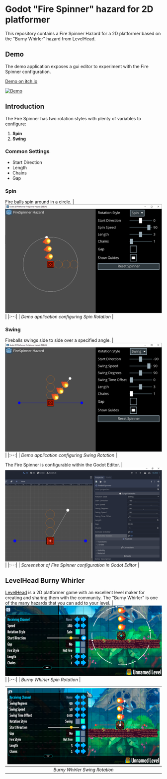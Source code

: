 # Godot "Fire Spinner" hazard for 2D platformer
This repository contains a Fire Spinner Hazard for a 2D platformer based on the "Burny Whirler" hazard from LevelHead.  

## Demo ##
The demo application exposes a gui editor to experiment with the Fire Spinner configuration.

[Demo on itch.io](https://parabolink.itch.io/fire-spinner-hazard-for-2d-platformer)

[![Demo](https://j.gifs.com/pZ9P2X.gif)](https://youtu.be/dAyWBLza_sI)


## Introduction ##
The Fire Spinner has two rotation styles with plenty of variables to configure:
1. **Spin** 
2. **Swing** 

### Common Settings ###
- Start Direction
- Length
- Chains
- Gap

### Spin ###
Fire balls spin around in a circle.
|![FireSpinner in Spin Rotation](media/demo-screenshot-spin.png?raw=true)|
|:--:| 
| *Demo application configuring Spin Rotation* |

### Swing ###
Fireballs swings side to side over a specified angle.
|![FireSpinner in Swing Rotation](media/demo-screenshot-swing.png?raw=true)|
|:--:| 
| *Demo application configuring Swing Rotation* |


The Fire Spinner is configurable within the Godot Editor.
|![Screenshot in Godot Editor](media/screenshot-in-godot-editor.png?raw=true)|
|:--:| 
| *Screenshot of Fire Spinner configuration in Godot Editor* |


## LevelHead Burny Whirler
[LevelHead](https://www.bscotch.net/games/levelhead) is a 2D platformer game with an excellent level maker for creating and sharing them with the community.  The "Burny Whirler" is one of the many hazards that you can add to your level.
|![LevelHead Burny Whirler Spin](media/levelhead-burny-whirler-spin.png?raw=true)|
|:--:| 
| *Burny Whirler Spin Rotation* |

|![LevelHead Burny Whirler Swing](media/levelhead-burny-whirler-swing.png?raw=true)|
|:--:| 
| *Burny Whirler Swing Rotation* |
